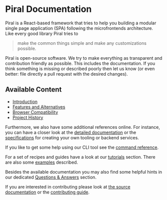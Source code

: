 # Piral Documentation

Piral is a React-based framework that tries to help you building a modular single page application (SPA) following the microfrontends architecture. Like every good library Piral tries to

> make the common things simple and make any customizations possible.

Piral is open-source software. We try to make everything as transparent and contribution friendly as possible. This includes the documentation. If you think something is missing or described poorly then let us know (or even better: file directly a pull request with the desired changes).

## Available Content

- [Introduction](./introduction.md)
- [Features and Alternatives](./features.md)
- [Browser Compatibility](./browsers.md)
- [Project History](./history.md)

Furthermore, we also have some additional references online. For instance, you can have a closer look at the [detailed documentation](./reference/README.md) or the [specifications](./specs/README.md) for creating your own tooling or backend services.

If you like to get some help using our CLI tool see the [command reference](./commands/README.md).

For a set of recipes and guides have a look at our [tutorials](./tutorials/README.md) section. There are also some [examples](./examples/README.md) described.

Besides the available documentation you may also find some helpful hints in our dedicated [Questions & Answers](./questions/README.md) section.

If you are interested in contributing please look at [the source documentation](../src/README.md) or the [contributing guide](../.github/CONTRIBUTING.md).
